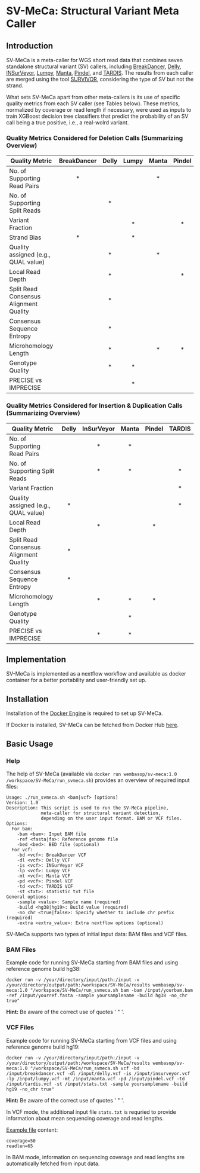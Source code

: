 # SV-MeCa: Structural Variant Meta Caller 


## Introduction

SV-MeCa is a meta-caller for WGS short read data that combines seven standalone structural variant (SV) callers, including [BreakDancer](https://github.com/genome/breakdancer), [Delly](https://github.com/dellytools/delly), [INSurVeyor](https://github.com/kensung-lab/INSurVeyor), [Lumpy](https://github.com/arq5x/lumpy-sv), [Manta](https://github.com/Illumina/manta), [Pindel](https://github.com/genome/pindel), and [TARDIS](https://github.com/BilkentCompGen/tardis). The results from each caller are merged using the tool [SURVIVOR](https://github.com/fritzsedlazeck/SURVIVOR), considering the type of SV but not the strand.

What sets SV-MeCa apart from other meta-callers is its use of specific quality metrics from each SV caller (see Tables below). These metrics, normalized by coverage or read length if necessary, were used as inputs to train XGBoost decision tree classifiers that predict the probability of an SV call being a true positive, i.e., a real-wolrd variant.

### Quality Metrics Considered for Deletion Calls (Summarizing Overview)

| Quality Metric | BreakDancer | Delly | Lumpy | Manta | Pindel | TARDIS |
| --- | :---: | :---: | :---: | :---: | :---: | :---: |
No. of Supporting Read Pairs | * | | |  * |  | * | 
No. of Supporting Split Reads | | * | | | | * |
Variant Fraction | | | * |  | * | |  |
Strand Bias | * |  | * | | | |
Quality assigned (e.g., QUAL value) | | * | | * |  | * |
Local Read Depth | | * | | | * | |
Split Read Consensus Alignment Quality | | * | | | | |  
Consensus Sequence Entropy | | * | | | | |
Microhomology Length | | * | | * | * |  |
Genotype Quality | | * | * | | | |
PRECISE vs IMPRECISE | | | * | | | |

### Quality Metrics Considered for Insertion & Duplication Calls (Summarizing Overview)

| Quality Metric | Delly | InSurVeyor | Manta | Pindel | TARDIS |
| --- | :---: | :---: | :---: | :---: | :---: | 
No. of Supporting Read Pairs |  | * | * |  |  |  
No. of Supporting Split Reads | | * | * | | * | 
Variant Fraction | | | |  | * |  |
Quality assigned (e.g., QUAL value) | * | | |  | * |
Local Read Depth | | * | | * | | 
Split Read Consensus Alignment Quality | * | | | | |
Consensus Sequence Entropy | * | | | | |
Microhomology Length | | * | * | * |   |
Genotype Quality | | | * | | | 
PRECISE vs IMPRECISE | | * | * | | |

## Implementation

SV-MeCa is implemented as a nextflow workflow and available as docker container for a better portability and user-friendly set up. 

## Installation

Installation of the [Docker Engine](https://docs.docker.com/engine/) is required to set up SV-MeCa.

If Docker is installed, SV-MeCa can be fetched from Docker Hub [here](https://hub.docker.com/r/wembasop/sv-meca). 

## Basic Usage

### Help

The help of SV-MeCa (available via `docker run wembasop/sv-meca:1.0 /workspace/SV-MeCa/run_svmeca.sh`)  provides an overview of required input files:

```
Usage: ./run_svmeca.sh <bam|vcf> [options]
Version: 1.0
Description: This script is used to run the SV-MeCa pipeline,
             meta-caller for structural variant detection,
             depending on the user input format. BAM or VCF files.
Options:
  For bam:
    -bam <bam>: Input BAM file
    -ref <fasta|fa>: Reference genome file
    -bed <bed>: BED file (optional)
  For vcf:
    -bd <vcf>: BreakDancer VCF
    -dl <vcf>: Delly VCF
    -is <vcf>: INSurVeyor VCF
    -lp <vcf>: Lumpy VCF
    -mt <vcf>: Manta VCF
    -pd <vcf>: Pindel VCF
    -td <vcf>: TARDIS VCF
    -st <txt>: statistic txt file
General options:
    -sample <value>: Sample name (required)
    -build <hg38|hg19>: Build value (required)
    -no_chr <true|false>: Specify whether to include chr prefix (required)
    -extra <extra_value>: Extra nextflow options (optional)
```
SV-MeCa supports two types of initial input data: BAM files and VCF files. 

### BAM Files 

Example code for running SV-MeCa starting from BAM files and using reference genome build hg38:

```
docker run -v /your/directory/input/path:/input -v /your/directory/output/path:/workspace/SV-MeCa/results wembasop/sv-meca:1.0 "/workspace/SV-MeCa/run_svmeca.sh bam -bam /input/yourbam.bam -ref /input/yourref.fasta -sample yoursamplename -build hg38 -no_chr true" 
```

**Hint:** Be aware of the correct use of quotes ' " '.


### VCF Files 

Example code for running SV-MeCa starting from VCF files and using reference genome build hg19:

```
docker run -v /your/directory/input/path:/input -v /your/directory/output/path:/workspace/SV-MeCa/results wembasop/sv-meca:1.0 "/workspace/SV-MeCa/run_svmeca.sh vcf -bd /input/breakdancer.vcf -dl /input/delly.vcf -is /input/insurveyor.vcf -lp /input/lumpy.vcf -mt /input/manta.vcf -pd /input/pindel.vcf -td /input/tardis.vcf -st /input/stats.txt -sample yoursamplename -build hg19 -no_chr true" 
```

**Hint:** Be aware of the correct use of quotes ' " '.

In VCF mode, the additional input file `stats.txt` is requried to provide information about mean sequencing coverage and read lengths. 

[Example file](https://github.com/wembaSop/SV-MeCa/tree/master/Test/stats.txt) content:

```
coverage=50
readlen=65
```

In BAM mode, information on sequencing coverage and read lengths are automatically fetched from input data. 
